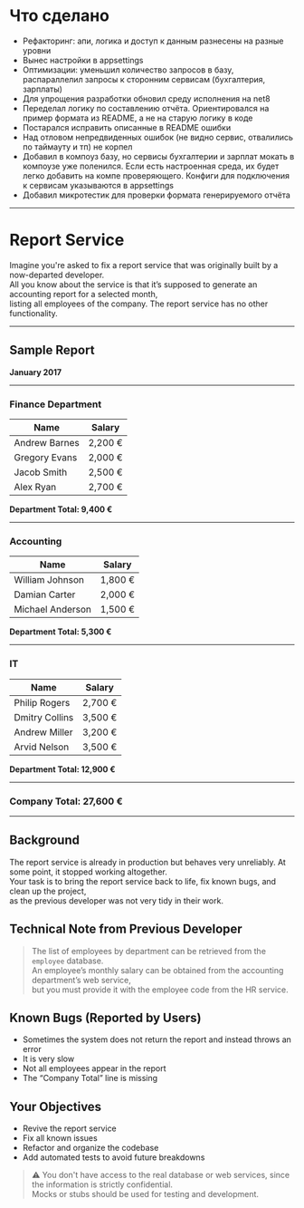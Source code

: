 # Что сделано

- Рефакторинг: апи, логика и доступ к данным разнесены на разные уровни
- Вынес настройки в appsettings
- Оптимизации: уменьшил количество запросов в базу, распараллелил запросы к сторонним сервисам (бухгалтерия, зарплаты)
- Для упрощения разработки обновил среду исполнения на net8
- Переделал логику по составлению отчёта. Ориентировался на пример формата из README, а не на старую логику в коде
- Постарался исправить описанные в README ошибки
- Над отловом непредвиденных ошибок (не видно сервис, отвалились по таймауту и тп) не корпел
- Добавил в компоуз базу, но сервисы бухгалтерии и зарплат мокать в компоузе уже поленился.
Если есть настроенная среда, их будет легко добавить на компе проверяющего.
Конфиги для подключения к сервисам указываются в appsettings
- Добавил микротестик для проверки формата генерируемого отчёта

---

# Report Service

Imagine you're asked to fix a report service that was originally built by a now-departed developer.  
All you know about the service is that it’s supposed to generate an accounting report for a selected month,  
listing all employees of the company. The report service has no other functionality.

---

## Sample Report

**January 2017**

---

### Finance Department

| Name              | Salary  |
|-------------------|---------|
| Andrew Barnes     | 2,200 € |
| Gregory Evans     | 2,000 € |
| Jacob Smith       | 2,500 € |
| Alex Ryan         | 2,700 € |

**Department Total: 9,400 €**

---

### Accounting

| Name                | Salary  |
|---------------------|---------|
| William Johnson     | 1,800 € |
| Damian Carter       | 2,000 € |
| Michael Anderson    | 1,500 € |

**Department Total: 5,300 €**

---

### IT

| Name               | Salary  |
|--------------------|---------|
| Philip Rogers      | 2,700 € |
| Dmitry Collins     | 3,500 € |
| Andrew Miller      | 3,200 € |
| Arvid Nelson       | 3,500 € |

**Department Total: 12,900 €**

---

### Company Total: **27,600 €**

---

## Background

The report service is already in production but behaves very unreliably. At some point, it stopped working altogether.  
Your task is to bring the report service back to life, fix known bugs, and clean up the project,  
as the previous developer was not very tidy in their work.

## Technical Note from Previous Developer

> The list of employees by department can be retrieved from the `employee` database.  
> An employee’s monthly salary can be obtained from the accounting department’s web service,  
> but you must provide it with the employee code from the HR service.

## Known Bugs (Reported by Users)

- Sometimes the system does not return the report and instead throws an error  
- It is very slow  
- Not all employees appear in the report  
- The “Company Total” line is missing

## Your Objectives

- Revive the report service  
- Fix all known issues  
- Refactor and organize the codebase  
- Add automated tests to avoid future breakdowns  

> ⚠️ You don't have access to the real database or web services, since the information is strictly confidential.  
> Mocks or stubs should be used for testing and development.